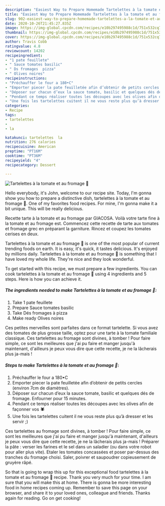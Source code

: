 ```yaml
---
description: "Easiest Way to Prepare Homemade Tartelettes à la tomate et au fromage 🎃"
title: "Easiest Way to Prepare Homemade Tartelettes à la tomate et au fromage 🎃"
slug: 902-easiest-way-to-prepare-homemade-tartelettes-a-la-tomate-et-au-fromage
date: 2020-10-26T21:45:27.835Z
image: https://img-global.cpcdn.com/recipes/e10b297495988c1d/751x532cq70/tartelettes-a-la-tomate-et-au-fromage-🎃-photo-principale-de-la-recette.jpg
thumbnail: https://img-global.cpcdn.com/recipes/e10b297495988c1d/751x532cq70/tartelettes-a-la-tomate-et-au-fromage-🎃-photo-principale-de-la-recette.jpg
cover: https://img-global.cpcdn.com/recipes/e10b297495988c1d/751x532cq70/tartelettes-a-la-tomate-et-au-fromage-🎃-photo-principale-de-la-recette.jpg
author: Travis Cobb
ratingvalue: 4.8
reviewcount: 14202
recipeingredient:
- "1 pate feuillete"
- " Sauce tomates basilic"
- " Ds fromages  pizza"
- " Olives noires"
recipeinstructions:
- "Préchauffer le four a 180•C"
- "Emporter piecer la pate feuilletée afin d’obtenir de petits cercles (environ 7cm de diamètres)."
- "Déposer sur chacun d’eux la sauce tomate, basilic et quelques dés de fromage. Enfourner pour 15 minutes."
- "Pendant ce temps réaliser toutes les découpes avec les olives afin de façonner vos 🕷"
- "Une fois les tartelettes cuitent il ne vous reste plus qu’à dresser et les servir ;)"
categories:
- Recipe
tags:
- tartelettes
- 
- la

katakunci: tartelettes  la 
nutrition: 276 calories
recipecuisine: American
preptime: "PT16M"
cooktime: "PT36M"
recipeyield: "4"
recipecategory: Dessert

---
```



![Tartelettes à la tomate et au fromage 🎃](https://img-global.cpcdn.com/recipes/e10b297495988c1d/751x532cq70/tartelettes-a-la-tomate-et-au-fromage-🎃-photo-principale-de-la-recette.jpg)

Hello everybody, it's John, welcome to our recipe site. Today, I'm gonna show you how to prepare a distinctive dish, tartelettes à la tomate et au fromage 🎃. One of my favorites food recipes. For mine, I'm gonna make it a bit unique. This will be really delicious.

Recette tarte à la tomate et au fromage par GIACOSA. Voilà votre tarte fine à la tomate et au fromage est. Commencez cette recette de tarte aux tomates et fromage grec en préparant la garniture. Rincez et coupez les tomates cerises en deux.

Tartelettes à la tomate et au fromage 🎃 is one of the most popular of current trending foods on earth. It is easy, it's quick, it tastes delicious. It's enjoyed by millions daily. Tartelettes à la tomate et au fromage 🎃 is something that I have loved my whole life. They're nice and they look wonderful.


To get started with this recipe, we must prepare a few ingredients. You can cook tartelettes à la tomate et au fromage 🎃 using 4 ingredients and 5 steps. Here is how you can achieve it.

<!--inarticleads1-->

##### The ingredients needed to make Tartelettes à la tomate et au fromage 🎃:

1. Take 1 pate feuillete
1. Prepare  Sauce tomates basilic
1. Take  Dés fromages à pizza
1. Make ready  Olives noires


Ces petites merveilles sont parfaites dans ce format tartelette. Si vous avez des tomates de plus grosse taille, optez pour une tarte à la tomate familiale classique. Ces tartelettes au fromage sont divines, à tomber ! Pour faire simple, ce sont les meilleures que j&#39;ai pu faire et manger jusqu&#39;à maintenant, d&#39;ailleurs je peux vous dire que cette recette, je ne la lâcherais plus ja-mais ! 

<!--inarticleads2-->

##### Steps to make Tartelettes à la tomate et au fromage 🎃:

1. Préchauffer le four a 180•C
1. Emporter piecer la pate feuilletée afin d’obtenir de petits cercles (environ 7cm de diamètres).
1. Déposer sur chacun d’eux la sauce tomate, basilic et quelques dés de fromage. Enfourner pour 15 minutes.
1. Pendant ce temps réaliser toutes les découpes avec les olives afin de façonner vos 🕷
1. Une fois les tartelettes cuitent il ne vous reste plus qu’à dresser et les servir ;)


Ces tartelettes au fromage sont divines, à tomber ! Pour faire simple, ce sont les meilleures que j&#39;ai pu faire et manger jusqu&#39;à maintenant, d&#39;ailleurs je peux vous dire que cette recette, je ne la lâcherais plus ja-mais ! Préparer la pâte : verser les farines et le sel dans un saladier (ou dans votre robot pour aller plus vite). Etaler les tomates concassées et poser par-dessus des tranches du fromage choisi. Saler, poivrer et saupoudrer copieusement de gruyère râpé. 

So that is going to wrap this up for this exceptional food tartelettes à la tomate et au fromage 🎃 recipe. Thank you very much for your time. I am sure that you will make this at home. There is gonna be more interesting food in home recipes coming up. Remember to save this page on your browser, and share it to your loved ones, colleague and friends. Thanks again for reading. Go on get cooking!
